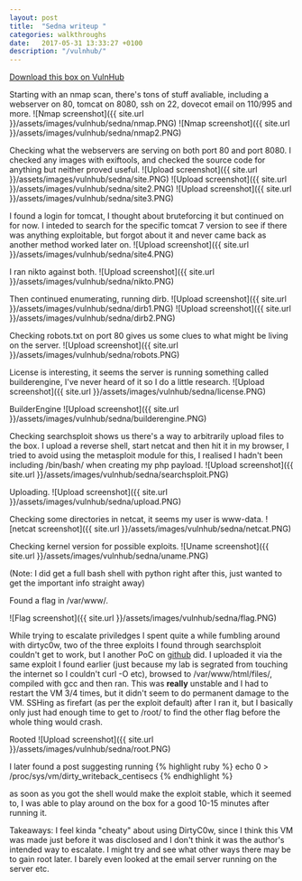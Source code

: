 ```yaml
---
layout: post
title:  "Sedna writeup "
categories: walkthroughs
date:   2017-05-31 13:33:27 +0100
description: "/vulnhub/"
---
```


[Download this box on VulnHub](https://www.vulnhub.com/entry/hackfest2016-sedna,181/)

Starting with an nmap scan, there's tons of stuff avaliable, including a webserver on 80, tomcat on 8080, ssh on 22, dovecot email on 110/995 and more.
![Nmap screenshot]({{ site.url }}/assets/images/vulnhub/sedna/nmap.PNG)
![Nmap screenshot]({{ site.url }}/assets/images/vulnhub/sedna/nmap2.PNG)

Checking what the webservers are serving on both port 80 and port 8080. I checked any images with exiftools, and checked the source code for anything but neither proved useful.
![Upload screenshot]({{ site.url }}/assets/images/vulnhub/sedna/site.PNG)
![Upload screenshot]({{ site.url }}/assets/images/vulnhub/sedna/site2.PNG)
![Upload screenshot]({{ site.url }}/assets/images/vulnhub/sedna/site3.PNG)

I found a login for tomcat, I thought about bruteforcing it but continued on for now. I inteded to search for the specific tomcat 7 version to see if there was anything exploitable, but forgot about it and never came back as another method worked later on.
![Upload screenshot]({{ site.url }}/assets/images/vulnhub/sedna/site4.PNG)

I ran nikto against both.
![Upload screenshot]({{ site.url }}/assets/images/vulnhub/sedna/nikto.PNG)

Then continued enumerating, running dirb.
![Upload screenshot]({{ site.url }}/assets/images/vulnhub/sedna/dirb1.PNG)
![Upload screenshot]({{ site.url }}/assets/images/vulnhub/sedna/dirb2.PNG)

Checking robots.txt on port 80 gives us some clues to what might be living on the server.
![Upload screenshot]({{ site.url }}/assets/images/vulnhub/sedna/robots.PNG)

License is interesting, it seems the server is running something called builderengine, I've never heard of it so I do a little research.
![Upload screenshot]({{ site.url }}/assets/images/vulnhub/sedna/license.PNG)

BuilderEngine
![Upload screenshot]({{ site.url }}/assets/images/vulnhub/sedna/builderengine.PNG)


Checking searchsploit shows us there's a way to arbitrarily upload files to the box. I upload a reverse shell, start netcat and then hit it in my browser, I tried to avoid using the metasploit module for this, I realised I hadn't been including /bin/bash/ when creating my php payload.
![Upload screenshot]({{ site.url }}/assets/images/vulnhub/sedna/searchsploit.PNG)

Uploading.
![Upload screenshot]({{ site.url }}/assets/images/vulnhub/sedna/upload.PNG)

Checking some directories in netcat, it seems my user is www-data.
![netcat screenshot]({{ site.url }}/assets/images/vulnhub/sedna/netcat.PNG)

Checking kernel version for possible exploits.
![Uname screenshot]({{ site.url }}/assets/images/vulnhub/sedna/uname.PNG)

(Note: I did get a full bash shell with python right after this, just wanted to get the important info straight away)

Found a flag in /var/www/.

![Flag screenshot]({{ site.url }}/assets/images/vulnhub/sedna/flag.PNG)

While trying to escalate priviledges I spent quite a while fumbling around with dirtyc0w, two of the three exploits I found through searchsploit couldn't get to work, but I another PoC on
[github]( https://github.com/dirtycow/dirtycow.github.io/wiki/PoCs) did. I uploaded it via the same exploit I found earlier (just because my lab is segrated from touching the internet so I couldn't curl -O etc), browsed to /var/www/html/files/, compiled with gcc and then ran. This was **really** unstable and I had to restart the VM 3/4 times, but it didn't seem to do permanent damage to the VM. SSHing as firefart (as per the exploit default) after I ran it, but I basically only just had enough time to get to /root/ to find the other flag before the whole thing would crash.

Rooted
![Upload screenshot]({{ site.url }}/assets/images/vulnhub/sedna/root.PNG)

I later found a post suggesting running {% highlight ruby %}
echo 0 > /proc/sys/vm/dirty_writeback_centisecs
{% endhighlight %}

 as soon as you got the shell would make the exploit stable, which it seemed to, I was able to play around on the box for a good 10-15 minutes after running it.


Takeaways: I feel kinda "cheaty" about using DirtyC0w, since I think this VM was made just before it was disclosed and I don't think it was the author's intended way to escalate. I might try and see what other ways there may be to gain root later. I barely even looked at the email server running on the server etc.


